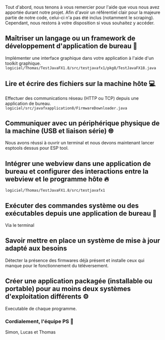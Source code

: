 Tout d'abord, nous tenons à vous remercier pour l'aide que vous nous avez apportée durant notre projet. Afin d'avoir un référentiel clair pour la majeure partie de notre code, celui-ci n'a pas été inclus (notamment le scraping). Cependant, nous restons à votre disposition si vous souhaitez y accéder.

## Maîtriser un langage ou un framework de développement d'application de bureau 🚀
Implémenter une interface graphique dans votre application à l'aide d'un toolkit graphique.
``logiciel/Thomas/TestJavaFX1.8/src/testjavafx1/pkg8/TestJavaFX18.java``

## Lire et écrire des fichiers sur la machine hôte 💻
Effectuer des communications réseau (HTTP ou TCP) depuis une application de bureau. 
``logiciel/src/javafxapplication8/FirmwareDownloader.java``

## Communiquer avec un périphérique physique de la machine (USB et liaison série) 🌐
Nous avons réussi à ouvrir un terminal et nous devons maintenant lancer esptools dessus pour ESP tool.

## Intégrer une webview dans une application de bureau et configurer des interactions entre la webview et le programme hôte 🔥
``logiciel/Thomas/TestJavaFX1.8/src/testjavafx1``

## Exécuter des commandes système ou des exécutables depuis une application de bureau 📱
Via le terminal

## Savoir mettre en place un système de mise à jour adapté aux besoins
Détecter la présence des firmwares déjà présent et installe ceux qui manque pour le fonctionnement du téléversement.

## Créer une application packagée (installable ou portable) pour au moins deux systèmes d'exploitation différents ⚙️
Executable de chaque programme.

### Cordialement, l'équipe PS 🏅

Simon, Lucas et Thomas 
